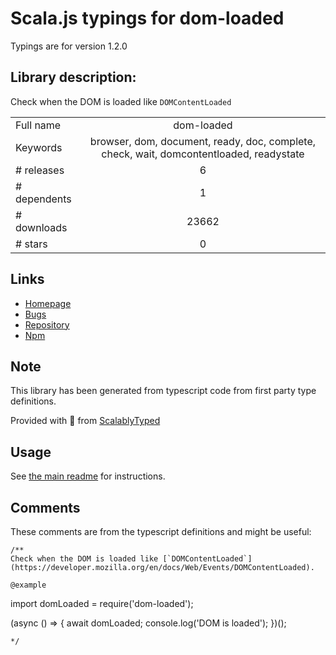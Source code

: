 
# Scala.js typings for dom-loaded

Typings are for version 1.2.0

## Library description:
Check when the DOM is loaded like `DOMContentLoaded`

|                    |                 |
| ------------------ | :-------------: |
| Full name          | dom-loaded |
| Keywords           | browser, dom, document, ready, doc, complete, check, wait, domcontentloaded, readystate |
| # releases         | 6 |
| # dependents       | 1 |
| # downloads        | 23662 |
| # stars            | 0 |

## Links
- [Homepage](https://github.com/sindresorhus/dom-loaded#readme)
- [Bugs](https://github.com/sindresorhus/dom-loaded/issues)
- [Repository](https://github.com/sindresorhus/dom-loaded)
- [Npm](https://www.npmjs.com/package/dom-loaded)
    


## Note
This library has been generated from typescript code from first party type definitions.

Provided with :purple_heart: from [ScalablyTyped](https://github.com/oyvindberg/ScalablyTyped)

## Usage
See [the main readme](../../readme.md) for instructions.

## Comments

These comments are from the typescript definitions and might be useful:
```
/**
Check when the DOM is loaded like [`DOMContentLoaded`](https://developer.mozilla.org/en/docs/Web/Events/DOMContentLoaded).

@example
```
import domLoaded = require('dom-loaded');

(async () => {
	await domLoaded;
	console.log('DOM is loaded');
})();
```
*/

```

